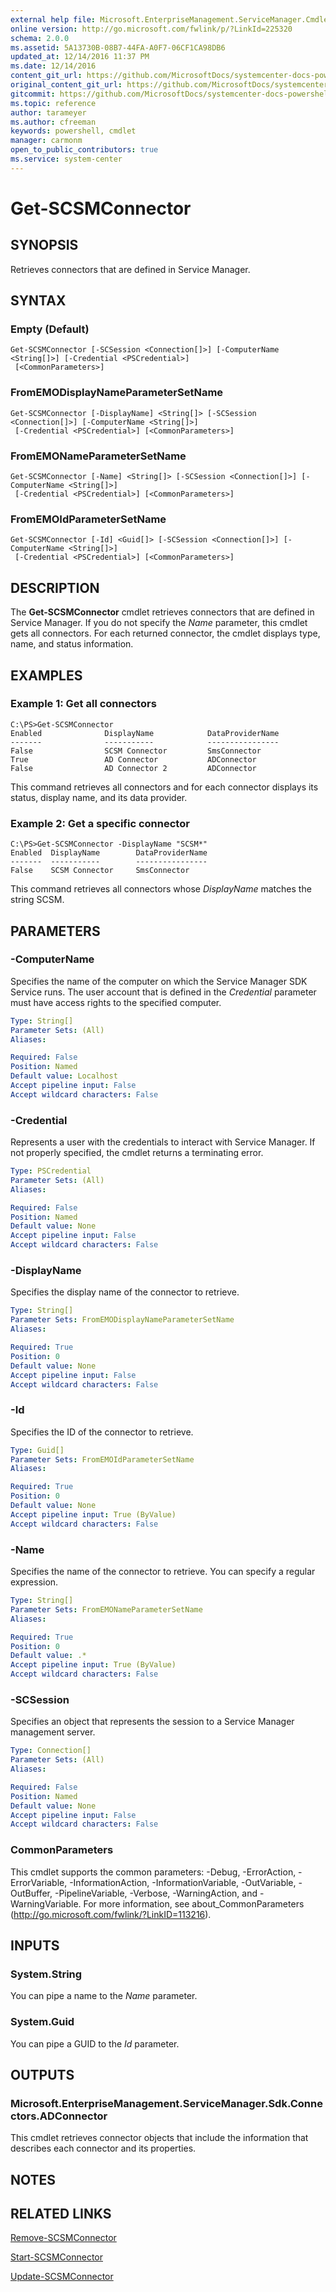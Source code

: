 ```yaml
---
external help file: Microsoft.EnterpriseManagement.ServiceManager.Cmdlets.dll-Help.xml
online version: http://go.microsoft.com/fwlink/p/?LinkId=225320
schema: 2.0.0
ms.assetid: 5A13730B-08B7-44FA-A0F7-06CF1CA98DB6
updated_at: 12/14/2016 11:37 PM
ms.date: 12/14/2016
content_git_url: https://github.com/MicrosoftDocs/systemcenter-docs-powershell/blob/master/systemcenter-cmdlets/SystemCenter2016/ServiceManager/Get-SCSMConnector.md
original_content_git_url: https://github.com/MicrosoftDocs/systemcenter-docs-powershell/blob/master/systemcenter-cmdlets/SystemCenter2016/ServiceManager/Get-SCSMConnector.md
gitcommit: https://github.com/MicrosoftDocs/systemcenter-docs-powershell/blob/ddd0fefc9adaabb9394eb6c21b33370913d1830d/systemcenter-cmdlets/SystemCenter2016/ServiceManager/Get-SCSMConnector.md
ms.topic: reference
author: tarameyer
ms.author: cfreeman
keywords: powershell, cmdlet
manager: carmonm
open_to_public_contributors: true
ms.service: system-center
---
```


# Get-SCSMConnector

## SYNOPSIS
Retrieves connectors that are defined in Service Manager.

## SYNTAX

### Empty (Default)
```
Get-SCSMConnector [-SCSession <Connection[]>] [-ComputerName <String[]>] [-Credential <PSCredential>]
 [<CommonParameters>]
```

### FromEMODisplayNameParameterSetName
```
Get-SCSMConnector [-DisplayName] <String[]> [-SCSession <Connection[]>] [-ComputerName <String[]>]
 [-Credential <PSCredential>] [<CommonParameters>]
```

### FromEMONameParameterSetName
```
Get-SCSMConnector [-Name] <String[]> [-SCSession <Connection[]>] [-ComputerName <String[]>]
 [-Credential <PSCredential>] [<CommonParameters>]
```

### FromEMOIdParameterSetName
```
Get-SCSMConnector [-Id] <Guid[]> [-SCSession <Connection[]>] [-ComputerName <String[]>]
 [-Credential <PSCredential>] [<CommonParameters>]
```

## DESCRIPTION
The **Get-SCSMConnector** cmdlet retrieves connectors that are defined in Service Manager.
If you do not specify the *Name* parameter, this cmdlet gets all connectors.
For each returned connector, the cmdlet displays type, name, and status information.

## EXAMPLES

### Example 1: Get all connectors
```
C:\PS>Get-SCSMConnector
Enabled              DisplayName            DataProviderName
-------              -----------            ----------------
False                SCSM Connector         SmsConnector
True                 AD Connector           ADConnector
False                AD Connector 2         ADConnector
```

This command retrieves all connectors and for each connector displays its status, display name, and its data provider.

### Example 2: Get a specific connector
```
C:\PS>Get-SCSMConnector -DisplayName "SCSM*"
Enabled  DisplayName        DataProviderName
-------  -----------        ----------------
False    SCSM Connector     SmsConnector
```

This command retrieves all connectors whose *DisplayName* matches the string SCSM.

## PARAMETERS

### -ComputerName
Specifies the name of the computer on which the Service Manager SDK Service runs.
The user account that is defined in the *Credential* parameter must have access rights to the specified computer.

```yaml
Type: String[]
Parameter Sets: (All)
Aliases: 

Required: False
Position: Named
Default value: Localhost
Accept pipeline input: False
Accept wildcard characters: False
```

### -Credential
Represents a user with the credentials to interact with Service Manager.
If not properly specified, the cmdlet returns a terminating error.

```yaml
Type: PSCredential
Parameter Sets: (All)
Aliases: 

Required: False
Position: Named
Default value: None
Accept pipeline input: False
Accept wildcard characters: False
```

### -DisplayName
Specifies the display name of the connector to retrieve.

```yaml
Type: String[]
Parameter Sets: FromEMODisplayNameParameterSetName
Aliases: 

Required: True
Position: 0
Default value: None
Accept pipeline input: False
Accept wildcard characters: False
```

### -Id
Specifies the ID of the connector to retrieve.

```yaml
Type: Guid[]
Parameter Sets: FromEMOIdParameterSetName
Aliases: 

Required: True
Position: 0
Default value: None
Accept pipeline input: True (ByValue)
Accept wildcard characters: False
```

### -Name
Specifies the name of the connector to retrieve.
You can specify a regular expression.

```yaml
Type: String[]
Parameter Sets: FromEMONameParameterSetName
Aliases: 

Required: True
Position: 0
Default value: .*
Accept pipeline input: True (ByValue)
Accept wildcard characters: False
```

### -SCSession
Specifies an object that represents the session to a Service Manager management server.

```yaml
Type: Connection[]
Parameter Sets: (All)
Aliases: 

Required: False
Position: Named
Default value: None
Accept pipeline input: False
Accept wildcard characters: False
```

### CommonParameters
This cmdlet supports the common parameters: -Debug, -ErrorAction, -ErrorVariable, -InformationAction, -InformationVariable, -OutVariable, -OutBuffer, -PipelineVariable, -Verbose, -WarningAction, and -WarningVariable. For more information, see about_CommonParameters (http://go.microsoft.com/fwlink/?LinkID=113216).

## INPUTS

### System.String
You can pipe a name to the *Name* parameter.

### System.Guid
You can pipe a GUID to the *Id* parameter.

## OUTPUTS

### Microsoft.EnterpriseManagement.ServiceManager.Sdk.Connectors.ADConnector
This cmdlet retrieves connector objects that include the information that describes each connector and its properties.

## NOTES

## RELATED LINKS

[Remove-SCSMConnector](xref:SystemCenter2016/ServiceManager/Remove-SCSMConnector.md)

[Start-SCSMConnector](xref:SystemCenter2016/ServiceManager/Start-SCSMConnector.md)

[Update-SCSMConnector](xref:SystemCenter2016/ServiceManager/Update-SCSMConnector.md)


